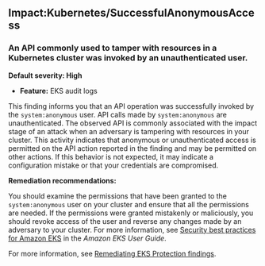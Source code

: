 Impact:Kubernetes/SuccessfulAnonymousAccess
-------------------------------------------

### An API commonly used to tamper with resources in a Kubernetes cluster was invoked by an unauthenticated user.

**Default severity: High**

* **Feature:** EKS audit logs

This finding informs you that an API operation was successfully invoked by the `system:anonymous` user. API calls made by `system:anonymous` are unauthenticated. The observed API is commonly associated with the impact stage of an attack when an adversary is tampering with resources in your cluster. This activity indicates that anonymous or unauthenticated access is permitted on the API action reported in the finding and may be permitted on other actions. If this behavior is not expected, it may indicate a configuration mistake or that your credentials are compromised.

**Remediation recommendations:**

You should examine the permissions that have been granted to the `system:anonymous` user on your cluster and ensure that all the permissions are needed. If the permissions were granted mistakenly or maliciously, you should revoke access of the user and reverse any changes made by an adversary to your cluster. For more information, see [Security best practices for Amazon EKS](https://docs.aws.amazon.com/eks/latest/userguide/security-best-practices.html) in the *Amazon EKS User Guide*.

For more information, see [Remediating EKS Protection findings](https://docs.aws.amazon.com/guardduty/latest/ug/guardduty-remediate-kubernetes.html).